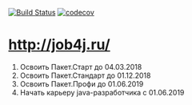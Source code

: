 [![Build Status](https://travis-ci.org/vladislavXXL/vivanov.svg?branch=master)](https://travis-ci.org/vladislavXXL/vivanov)
[![codecov](https://codecov.io/gh/vladislavXXL/vivanov/branch/master/graph/badge.svg)](https://codecov.io/gh/vladislavXXL/vivanov)

# http://job4j.ru/

1. Освоить Пакет.Старт до 04.03.2018
2. Освоить Пакет.Стандарт до 01.12.2018
3. Освоить Пакет.Профи до 01.06.2019
4. Начать карьеру java-разработчика с 01.06.2019
